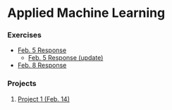 # Applied Machine Learning

### Exercises
- [Feb. 5 Response](https://natallzl.github.io/data310/Feb5Response.html)
  - [Feb. 5 Response (update)](Feb5Response_update.md)
- [Feb. 8 Response](https://natallzl.github.io/data310/Feb8Response.html)

### Projects
1. [Project 1 (Feb. 14)](https://natallzl.github.io/data310/Project1.html)
